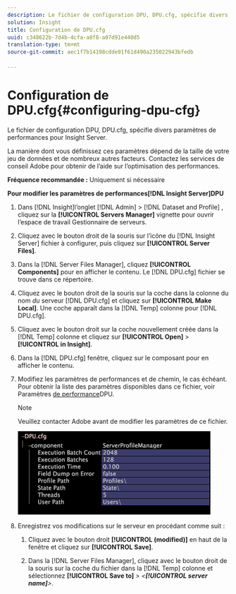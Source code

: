 ```yaml
---
description: Le fichier de configuration DPU, DPU.cfg, spécifie divers paramètres de performances pour Insight Server.
solution: Insight
title: Configuration de DPU.cfg
uuid: c348622b-7d4b-4cfa-a8f8-a07d91e440d5
translation-type: tm+mt
source-git-commit: aec1f7b14198cdde91f61d490a235022943bfedb

---
```



# Configuration de DPU.cfg{#configuring-dpu-cfg}

Le fichier de configuration DPU, DPU.cfg, spécifie divers paramètres de performances pour Insight Server.

La manière dont vous définissez ces paramètres dépend de la taille de votre jeu de données et de nombreux autres facteurs. Contactez les services de conseil Adobe pour obtenir de l’aide sur l’optimisation des performances.

**Fréquence recommandée :** Uniquement si nécessaire

**Pour modifier les paramètres de performances[!DNL Insight Server]DPU**

1. Dans [!DNL Insight]l’onglet [!DNL Admin] > [!DNL Dataset and Profile] , cliquez sur la **[!UICONTROL Servers Manager]** vignette pour ouvrir l’espace de travail Gestionnaire de serveurs.
1. Cliquez avec le bouton droit de la souris sur l’icône du [!DNL Insight Server] fichier à configurer, puis cliquez sur **[!UICONTROL Server Files]**.
1. Dans la [!DNL Server Files Manager], cliquez **[!UICONTROL Components]** pour en afficher le contenu. Le [!DNL DPU.cfg] fichier se trouve dans ce répertoire.
1. Cliquez avec le bouton droit de la souris sur la coche dans la colonne du nom *du* serveur [!DNL DPU.cfg] et cliquez sur **[!UICONTROL Make Local]**. Une coche apparaît dans la [!DNL Temp] colonne pour [!DNL DPU.cfg].
1. Cliquez avec le bouton droit sur la coche nouvellement créée dans la [!DNL Temp] colonne et cliquez sur **[!UICONTROL Open]** > **[!UICONTROL in Insight]**.
1. Dans la [!DNL DPU.cfg] fenêtre, cliquez sur le composant pour en afficher le contenu.
1. Modifiez les paramètres de performances et de chemin, le cas échéant. Pour obtenir la liste des paramètres disponibles dans ce fichier, voir Paramètres [de performance](../../../home/c-inst-svr/c-cfg-stgs-ref/c-dpu-perf-stgs.md#concept-477c4c526de44bda84176e62266c3df1)DPU.

   >[!NOTE]
   >
   >Veuillez contacter Adobe avant de modifier les paramètres de ce fichier.

   ![](assets/cfg_DPU_egvalues.png)

1. Enregistrez vos modifications sur le serveur en procédant comme suit :

   1. Cliquez avec le bouton droit **[!UICONTROL (modified)]** en haut de la fenêtre et cliquez sur **[!UICONTROL Save]**.

   1. Dans la [!DNL Server Files Manager], cliquez avec le bouton droit de la souris sur la coche du fichier dans la [!DNL Temp] colonne et sélectionnez **[!UICONTROL Save to]** > *&lt;**[!UICONTROL server name]**>*.

